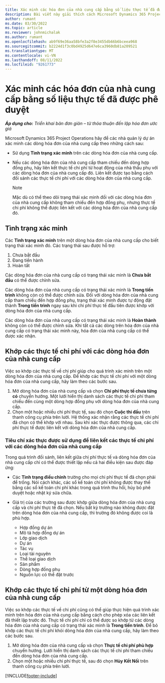 ```yaml
---
title: Xác minh các hóa đơn của nhà cung cấp bằng số liệu thực tế đã được phê duyệt
description: Bài viết này giải thích cách Microsoft Dynamics 365 Project Operations hãy để các nhà quản lý dự án xác minh hóa đơn của nhà cung cấp với các thực tế đã được phê duyệt khi các nhà thầu thực hiện công việc và thời gian được ghi lại, cũng như các chi phí và vật liệu được các thành viên trong nhóm dự án sử dụng.
author: rumant
ms.date: 03/30/2022
ms.topic: article
ms.reviewer: johnmichalak
ms.author: rumant
ms.openlocfilehash: ab9f69e36aa58bfe3a2f8e3455db66b6bceea968
ms.sourcegitcommit: b2224d1f3c0bd4925d647e6ca3960db81a209521
ms.translationtype: MT
ms.contentlocale: vi-VN
ms.lasthandoff: 08/11/2022
ms.locfileid: "9261773"
---
```

# <a name="verification-of-vendor-invoices-with-approved-actuals"></a>Xác minh các hóa đơn của nhà cung cấp bằng số liệu thực tế đã được phê duyệt

_**Áp dụng cho:** Triển khai bản đơn giản – từ thỏa thuận đến lập hóa đơn ước giá_

Microsoft Dynamics 365 Project Operations hãy để các nhà quản lý dự án xác minh các dòng hóa đơn của nhà cung cấp theo những cách sau:

- Sử dụng **Tình trạng xác minh** trên các dòng hóa đơn của nhà cung cấp.
- Nếu các dòng hóa đơn của nhà cung cấp tham chiếu đến dòng hợp đồng phụ, hãy liên kết thực tế chi phí từ hoạt động của nhà thầu phụ với các dòng hóa đơn của nhà cung cấp đó. Liên kết được tạo bằng cách đối sánh các thực tế chi phí với các dòng hóa đơn của nhà cung cấp.

    > [!NOTE]
    > Mặc dù có thể theo dõi trạng thái xác minh đối với các dòng hóa đơn của nhà cung cấp không tham chiếu đến hợp đồng phụ, nhưng thực tế chi phí không thể được liên kết với các dòng hóa đơn của nhà cung cấp đó.

## <a name="verification-status"></a>Tình trạng xác minh

Các **Tình trạng xác minh** trên một dòng hóa đơn của nhà cung cấp cho biết trạng thái xác minh đó. Các trạng thái sau được hỗ trợ:

1. Chưa bắt đầu
2. Đang tiến hành
3. Hoàn tất

Các dòng hóa đơn của nhà cung cấp có trạng thái xác minh là **Chưa bắt đầu** có thể được chỉnh sửa.

Các dòng hóa đơn của nhà cung cấp có trạng thái xác minh là **Trong tiến trình** không còn có thể được chỉnh sửa. Đối với dòng hóa đơn của nhà cung cấp tham chiếu đến hợp đồng phụ, trạng thái xác minh được tự động đặt thành **Trong tiến trình** ngay sau khi chi phí thực tế đầu tiên được khớp với dòng hóa đơn của nhà cung cấp.

Các dòng hóa đơn của nhà cung cấp có trạng thái xác minh là **Hoàn thành** không còn có thể được chỉnh sửa. Khi tất cả các dòng trên hóa đơn của nhà cung cấp có trạng thái xác minh này, hóa đơn của nhà cung cấp có thể được xác nhận.

## <a name="match-cost-actuals-to-vendor-invoice-lines"></a>Khớp các thực tế chi phí với các dòng hóa đơn của nhà cung cấp

Việc so khớp các thực tế về chi phí giúp cho quá trình xác minh trên một dòng hóa đơn của nhà cung cấp. Để khớp các thực tế chi phí với một dòng hóa đơn của nhà cung cấp, hãy làm theo các bước sau.

1. Mở dòng hóa đơn của nhà cung cấp và chọn **Chi phí thực tế chưa từng có** chuyển hướng. Một lưới hiển thị danh sách các thực tế chi phí tham chiếu đến cùng một dòng hợp đồng phụ với dòng hóa đơn của nhà cung cấp.
2. Chọn một hoặc nhiều chi phí thực tế, sau đó chọn **Cuộc thi đấu** trên thanh công cụ phía trên lưới. Hệ thống xác nhận rằng các thực tế chi phí đã chọn có thể khớp với nhau. Sau khi xác thực được thông qua, các chi phí thực tế được liên kết với dòng hóa đơn của nhà cung cấp.

### <a name="validation-criteria-that-are-used-to-link-cost-actuals-to-vendor-invoice-lines"></a>Tiêu chí xác thực được sử dụng để liên kết các thực tế chi phí với các dòng hóa đơn của nhà cung cấp

Trong quá trình đối sánh, liên kết giữa chi phí thực tế và dòng hóa đơn của nhà cung cấp chỉ có thể được thiết lập nếu cả hai điều kiện sau được đáp ứng:

- Các **Tình trạng điều chỉnh** trường cho mọi chi phí thực tế đã chọn phải để trống. Nói cách khác, các sổ kế toán chi phí không được thay thế bằng các sổ kế toán chi phí khác trong quá trình thu hồi, hủy bỏ phê duyệt hoặc nhật ký sửa chữa.
- Giá trị của các trường sau được khớp giữa dòng hóa đơn của nhà cung cấp và chi phí thực tế đã chọn. Nếu bất kỳ trường nào không được đặt trên dòng hóa đơn của nhà cung cấp, thì trường đó không được coi là phù hợp.

    - Hợp đồng dự án
    - Mô tả hợp đồng dự án
    - Lớp giao dịch
    - Dự án
    - Tác vụ
    - Loại tài nguyên
    - Thể loại giao dịch
    - Sản phẩm
    - Dòng hợp đồng phụ
    - Nguồn lực có thể đặt trước

## <a name="unmatch-cost-actuals-from-a-vendor-invoice-line"></a>Khớp các thực tế chi phí từ một dòng hóa đơn của nhà cung cấp

Việc so khớp các thực tế về chi phí cũng có thể giúp thực hiện quá trình xác minh trên hóa đơn của nhà cung cấp bằng cách cho phép xóa các liên kết đã thiết lập trước đó. Thực tế chi phí chỉ có thể được so khớp từ các dòng hóa đơn của nhà cung cấp có trạng thái xác minh là **Trong tiến trình**. Để bỏ khớp các thực tế chi phí khỏi dòng hóa đơn của nhà cung cấp, hãy làm theo các bước sau.

1. Mở dòng hóa đơn của nhà cung cấp và chọn **Thực tế chi phí phù hợp** chuyển hướng. Lưới hiển thị danh sách các thực tế chi phí tham chiếu đến dòng hóa đơn của nhà cung cấp.
2. Chọn một hoặc nhiều chi phí thực tế, sau đó chọn **Hủy Kết Nối** trên thanh công cụ phía trên lưới.

[!INCLUDE[footer-include](../../includes/footer-banner.md)]
